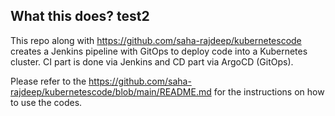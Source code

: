 ## What this does? test2
This repo along with https://github.com/saha-rajdeep/kubernetescode creates a Jenkins pipeline with GitOps to deploy code into a Kubernetes cluster. CI part is done via Jenkins and CD part via ArgoCD (GitOps).


Please refer to the https://github.com/saha-rajdeep/kubernetescode/blob/main/README.md for the instructions on how to use the codes.
